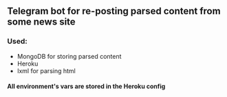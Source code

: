 ## Telegram bot for re-posting parsed content from some news site

### Used:
 - MongoDB for storing parsed content
 - Heroku
 - lxml for parsing html
 
#### All environment's vars are stored in the Heroku config